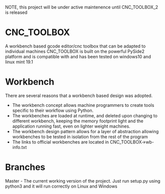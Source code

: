 NOTE, this project will be under active maintenence until CNC_TOOLBOX_2 is released
# CNC_TOOLBOX
 A workbench based gcode editor/cnc toolbox that can be adapted to individual machines
 CNC_TOOLBOX is built on the powerful PySide2 platform and is compatible with and has been 
 tested on windows10 and linux mint 19.1

# Workbench
 There are several reasons that a workbench based design was adopted.
  - The workbench concept allows machine programmers to create tools specific to their workflow using Python.
  - The workbenches are loaded at runtime, and deleted upon changing to different workbench, keeping the memory footprint light and 
    the application running fast, even on lighter weight machines.
  - The workbench design pattern allows for a layer of abstraction allowing workbenches to be tested in isolation from the 
    rest of the program
  - The links to official workbenches are located in CNC_TOOLBOX->wb-info.txt 

# Branches
 Master - The current working version of the project. Just run setup.py using python3 and it will run correctly on Linux and  Windows
